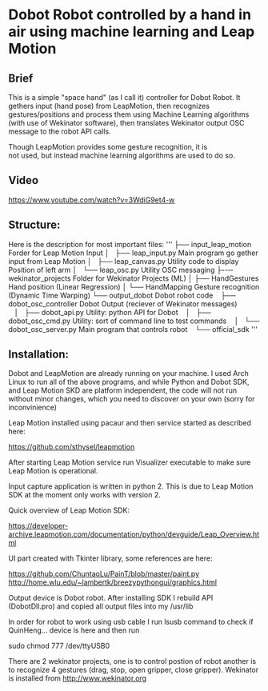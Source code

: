 # Dobot Robot controlled by a hand in air using machine learning and Leap Motion

## Brief

   This is a simple  "space hand" (as I call it) controller for 
Dobot Robot. It gethers input (hand pose) from LeapMotion, then
recognizes  gestures/positions  and  process them using Machine
Learning  algorithms  (with  use of   Wekinator software), then
translates Wekinator  output OSC message to the robot API calls.

   Though LeapMotion provides some gesture recognition, it is  
not used, but instead machine learning algorithms are used to
do so.

## Video

https://www.youtube.com/watch?v=3WdiG9et4-w

## Structure:

Here is the description for most important files:
'''
├── input_leap_motion                Forder for Leap Motion Input
│   ├── leap_input.py                Main program go gether input from Leap Motion
│   ├── leap_canvas.py                Utility code to display Position of left arm
│   └── leap_osc.py                   Utility OSC messaging
├--─ wekinator_projects               Folder for Wekinator Projects (ML)
│   ├── HandGestures                 Hand position (Linear Regression)
│   └── HandMapping                  Gesture recognition (Dynamic Time Warping)
└── output_dobot                     Dobot robot code
     ├── dobot_osc_controller         Dobot Output (reciever of Wekinator messages)  
     │   ├── dobot_api.py             Utility: python API for Dobot
     │   ├── dobot_osc_cmd.py         Utility: sort of command line to test commands
     │   └── dobot_osc_server.py     Main program that controls robot 
     └── official_sdk
'''

## Installation:

   Dobot and LeapMotion are already running on your machine.
I used Arch  Linux  to  run  all of  the above programs, and while 
Python and Dobot SDK, and Leap Motion SKD are platform independent, 
the code will not run without minor  changes,  which  you  need to 
discover on your own (sorry for inconvinience)

   Leap Motion installed  using pacaur  and  then service started 
as described here: 

   https://github.com/sthysel/leapmotion

   After starting Leap Motion service run Visualizer executable
to make sure Leap Motion is operational.

   Input capture  application is written in  python 2. This is 
due to Leap Motion SDK at the moment only works with version 2.

   Quick overview of Leap Motion SDK:

   https://developer-archive.leapmotion.com/documentation/python/devguide/Leap_Overview.html

   UI part created with Tkinter library, some references are 
here:

   https://github.com/ChuntaoLu/PainT/blob/master/paint.py
   http://home.wlu.edu/~lambertk/breezypythongui/graphics.html

   Output device is Dobot robot. After installing SDK I rebuild 
API (DobotDll.pro) and copied all output files into my /usr/lib
  
   In order for robot to work using usb cable I run lsusb command
to check if QuinHeng... device is here and then run 

   sudo chmod 777 /dev/ttyUSB0
   
   There are 2 wekinator projects, one is to control postion of 
robot another is to recognize 4 gestures (drag, stop, open gripper,
close gripper). Wekinator is installed from http://www.wekinator.org
   




   
  
